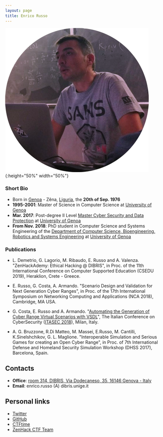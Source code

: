 ```yaml
---
layout: page
title: Enrico Russo
---
```


![Enrico's pic is missing.](/pics/enriquez.png){:height="50%" width="50%"}

### Short Bio
- Born in [Genoa](https://en.wikipedia.org/wiki/Genoa) - Zêna, [Liguria](https://en.wikipedia.org/wiki/Liguria), the **20th of Sep. 1976**
- **1995-2001**: Master of Science in Computer Science at [University of Genoa](https://en.wikipedia.org/wiki/University_of_Genoa)
- **Mar. 2017**: Post-degree II Level [Master Cyber Security and Data Protection](https://mastercybersecurity.it/) at [University of Genoa](https://en.wikipedia.org/wiki/University_of_Genoa) 
- **From Nov. 2018**: PhD student in Computer Science and Systems Engineering of the [Department of Computer Science, Bioengineering, Robotics and Systems Engineering](http://www.dibris.unige.it/) at [University
 of Genoa](https://en.wikipedia.org/wiki/University_of_Genoa)


### Publications
  - L. Demetrio, G. Lagorio, M. Ribaudo, E. Russo and A. Valenza. "ZenHackAdemy: Ethical Hacking @ DIBRIS", in Proc. of the 11th International Conference on Computer Supported Education (CSEDU 2019), Heraklion, Crete - Greece.
  
  - E. Russo, G. Costa, A. Armando. "Scenario Design and Validation for Next Generation Cyber Ranges", in Proc. of the 17th International Symposium on Networking Computing and Applications (NCA 2018), Cambridge, MA USA.

  - G. Costa, E. Russo and A. Armando. "[Automating the Generation of Cyber Range Virtual Scenarios with VSDL](/papers/Automating_the_Generation_of_CR_Virtual_Scenarios_with_VSDL.pdf)", The Italian Conference on CyberSecurity ([ITASEC 2018](https://www.itasec.it/2018.html)), Milan, Italy.
  
  - A. G. Bruzzone, R.Di Matteo, M. Massei, E.Russo, M. Cantilli, K.Sinelshchikov, G. L. Maglione. "Interoperable Simulation and Serious Games for creating an Open Cyber Range", in Proc. of 7th International Defense and Homeland Security Simulation Workshop (DHSS 2017), Barcelona, Spain.

## Contacts
- **Office**: [room 314, DIBRIS, Via Dodecaneso, 35, 16146 Genova - Italy](https://goo.gl/maps/kTyTs2YKMkL2)
- **Email**: enrico.russo (A) dibris.unige.it 

## Personal links
- [Twitter](https://twitter.com/springchickenz)
- [GitHub](https://github.com/enricorusso)
- [CTFtime](https://ctftime.org/user/24956)
- [ZenHack CTF Team](https://zenhack.it)

